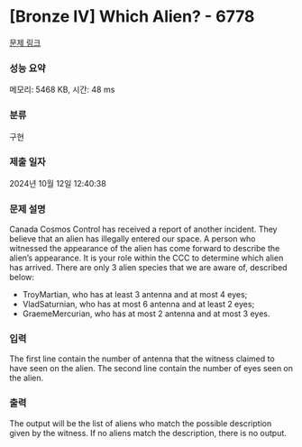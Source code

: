 # [Bronze IV] Which Alien? - 6778 

[문제 링크](https://www.acmicpc.net/problem/6778) 

### 성능 요약

메모리: 5468 KB, 시간: 48 ms

### 분류

구현

### 제출 일자

2024년 10월 12일 12:40:38

### 문제 설명

<p>Canada Cosmos Control has received a report of another incident. They believe that an alien has illegally entered our space. A person who witnessed the appearance of the alien has come forward to describe the alien’s appearance. It is your role within the CCC to determine which alien has arrived. There are only 3 alien species that we are aware of, described below:</p>

<ul>
	<li>TroyMartian, who has at least 3 antenna and at most 4 eyes;</li>
	<li>VladSaturnian, who has at most 6 antenna and at least 2 eyes;</li>
	<li>GraemeMercurian, who has at most 2 antenna and at most 3 eyes.</li>
</ul>

### 입력 

 <p>The first line contain the number of antenna that the witness claimed to have seen on the alien. The second line contain the number of eyes seen on the alien.</p>

### 출력 

 <p>The output will be the list of aliens who match the possible description given by the witness. If no aliens match the description, there is no output.</p>

